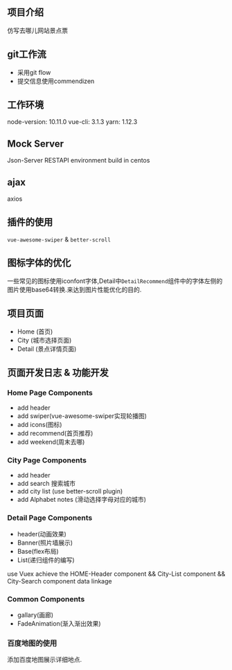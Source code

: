 ## 项目介绍
仿写去哪儿网站景点票

## git工作流
- 采用git flow 
- 提交信息使用commendizen 

## 工作环境
node-version: 10.11.0
vue-cli: 3.1.3
yarn: 1.12.3

## Mock Server
Json-Server RESTAPI environment build in centos

## ajax
axios
## 插件的使用
`vue-awesome-swiper` & `better-scroll`

## 图标字体的优化
一些常见的图标使用iconfont字体,Detail中`DetailRecommend`组件中的字体左侧的图片使用base64转换.来达到图片性能优化的目的.

## 项目页面
- Home (首页)
- City (城市选择页面)
- Detail (景点详情页面)

## 页面开发日志 & 功能开发

### Home Page Components  
- add header 
- add swiper(vue-awesome-swiper实现轮播图)
- add icons(图标)
- add recommend(首页推荐)
- add weekend(周末去哪)

### City Page Components  
- add header  
- add search 搜索城市 
- add city list (use better-scroll plugin)
- add Alphabet notes (滑动选择字母对应的城市)

### Detail Page Components 
- header(动画效果)
- Banner(照片墙展示)
- Base(flex布局)
- List(递归组件的编写)

use Vuex achieve the HOME-Header component && City-List component && City-Search component data linkage

### Common Components 
- gallary(画廊)
- FadeAnimation(渐入渐出效果)

### 百度地图的使用

添加百度地图展示详细地点.






